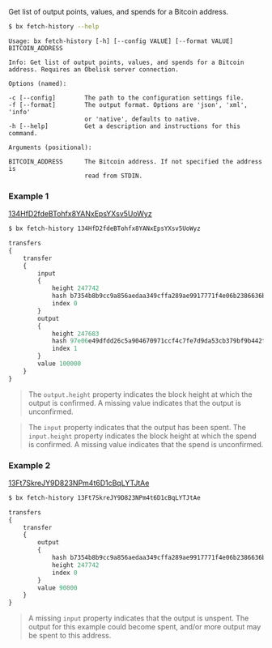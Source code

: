 Get list of output points, values, and spends for a Bitcoin address.
```sh
$ bx fetch-history --help
```
```
Usage: bx fetch-history [-h] [--config VALUE] [--format VALUE]           
BITCOIN_ADDRESS                                                          

Info: Get list of output points, values, and spends for a Bitcoin        
address. Requires an Obelisk server connection.                          

Options (named):

-c [--config]        The path to the configuration settings file.        
-f [--format]        The output format. Options are 'json', 'xml', 'info'
                     or 'native', defaults to native.                    
-h [--help]          Get a description and instructions for this command.

Arguments (positional):

BITCOIN_ADDRESS      The Bitcoin address. If not specified the address is
                     read from STDIN.
```
### Example 1
[134HfD2fdeBTohfx8YANxEpsYXsv5UoWyz](https://blockchain.info/address/134HfD2fdeBTohfx8YANxEpsYXsv5UoWyz)
```sh
$ bx fetch-history 134HfD2fdeBTohfx8YANxEpsYXsv5UoWyz
```
```js
transfers
{
    transfer
    {
        input
        {
            height 247742
            hash b7354b8b9cc9a856aedaa349cffa289ae9917771f4e06b2386636b3c073df1b5
            index 0
        }
        output
        {
            height 247683
            hash 97e06e49dfdd26c5a904670971ccf4c7fe7d9da53cb379bf9b442fc9427080b3
            index 1
        }
        value 100000
    }
}
```

> The `output.height` property indicates the block height at which the output is confirmed. A missing value indicates that the output is unconfirmed.

> The `input` property indicates that the output has been spent. The `input.height` property indicates the block height at which the spend is confirmed. A missing value indicates that the spend is unconfirmed.

### Example 2
[13Ft7SkreJY9D823NPm4t6D1cBqLYTJtAe](https://blockchain.info/address/13Ft7SkreJY9D823NPm4t6D1cBqLYTJtAe)
```sh
$ bx fetch-history 13Ft7SkreJY9D823NPm4t6D1cBqLYTJtAe
```
```js
transfers
{
    transfer
    {
        output
        {
            hash b7354b8b9cc9a856aedaa349cffa289ae9917771f4e06b2386636b3c073df1b5
            height 247742
            index 0
        }
        value 90000
    }
}
```

> A missing `input` property indicates that the output is unspent. The output for this example could become spent, and/or more output may be spent to this address.
